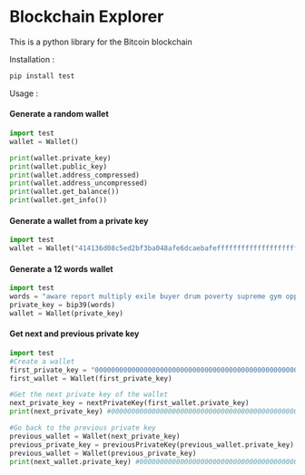 # Blockchain Explorer
This is a python library for the Bitcoin blockchain

Installation :

```bash
pip install test
```

Usage :
#### Generate a random wallet
```python
import test
wallet = Wallet()

print(wallet.private_key)
print(wallet.public_key)
print(wallet.address_compressed)
print(wallet.address_uncompressed)
print(wallet.get_balance())
print(wallet.get_info())
```

#### Generate a wallet from a private key
```python
import test
wallet = Wallet("414136d08c5ed2bf3ba048afe6dcaebafeffffffffffffffffffffffffffffff")
```

#### Generate a 12 words wallet
```python
import test
words = "aware report multiply exile buyer drum poverty supreme gym oppose float aware"
private_key = bip39(words)
wallet = Wallet(private_key)
```

#### Get next and previous private key
```python
import test
#Create a wallet
first_private_key = "0000000000000000000000000000000000000000000000000000000000000001"
first_wallet = Wallet(first_private_key)

#Get the next private key of the wallet
next_private_key = nextPrivateKey(first_wallet.private_key)
print(next_private_key) #0000000000000000000000000000000000000000000000000000000000000002

#Go back to the previous private key
previous_wallet = Wallet(next_private_key)
previous_private_key = previousPrivateKey(previous_wallet.private_key)
previous_wallet = Wallet(previous_private_key)
print(next_wallet.private_key) #0000000000000000000000000000000000000000000000000000000000000001
```
